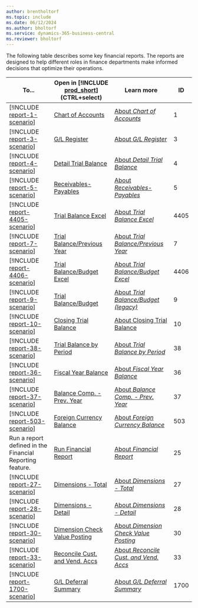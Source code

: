 ```yaml
---
author: brentholtorf
ms.topic: include
ms.date: 06/12/2024
ms.author: bholtorf
ms.service: dynamics-365-business-central
ms.reviewer: bholtorf
---
```


The following table describes some key financial reports. The reports are designed to help different roles in finance departments make informed decisions that optimize their operations.

| To... | Open in [!INCLUDE [prod_short](prod_short.md)] (CTRL+select) | Learn more | ID |
|-------|------------| ------------|----|
| [!INCLUDE [report-1-scenario](../includes/report-1-scenario-include.md)] | [Chart of Accounts](https://businesscentral.dynamics.com?report=1) | [About *Chart of Accounts*](../reports/report-1.md) | 1 |
| [!INCLUDE [report-3-scenario](../includes/report-3-scenario-include.md)] | [G/L Register](https://businesscentral.dynamics.com?report=3) | [About *G/L Register*](../reports/report-3.md) | 3 |
| [!INCLUDE [report-4-scenario](../includes/report-4-scenario-include.md)] | [Detail Trial Balance](https://businesscentral.dynamics.com?report=4) | [About *Detail Trial Balance*](../reports/report-4.md) | 4 |
| [!INCLUDE [report-5-scenario](../includes/report-5-scenario-include.md)] | [Receivables-Payables](https://businesscentral.dynamics.com?report=5) | [About *Receivables-Payables*](../reports/report-5.md) | 5 |
| [!INCLUDE [report-4405-scenario](../includes/report-4405-scenario-include.md)] | [Trial Balance Excel](https://businesscentral.dynamics.com?report=4405) | [About *Trial Balance Excel*](../reports/report-4405.md) | 4405 |
| [!INCLUDE [report-7-scenario](../includes/report-7-scenario-include.md)] | [Trial Balance/Previous Year](https://businesscentral.dynamics.com?report=7) | [About *Trial Balance/Previous Year*](../reports/report-7.md) | 7 |
| [!INCLUDE [report-4406-scenario](../includes/report-4406-scenario-include.md)] | [Trial Balance/Budget Excel](https://businesscentral.dynamics.com?report=4406) | [About *Trial Balance/Budget Excel*](../reports/report-4406.md) | 4406 |
| [!INCLUDE [report-9-scenario](../includes/report-9-scenario-include.md)] | [Trial Balance/Budget](https://businesscentral.dynamics.com?report=9) | [About *Trial Balance/Budget (legacy)*](../reports/report-9.md) | 9 |
| [!INCLUDE [report-10-scenario](../includes/report-10-scenario-include.md)] | [Closing Trial Balance](https://businesscentral.dynamics.com?report=10) | [About Closing Trial Balance](../reports/report-10.md) | 10 |
| [!INCLUDE [report-38-scenario](../includes/report-38-scenario-include.md)] | [Trial Balance by Period](https://businesscentral.dynamics.com?report=38) | [About *Trial Balance by Period*](../reports/report-38.md) | 38 |
| [!INCLUDE [report-36-scenario](../includes/report-36-scenario-include.md)] | [Fiscal Year Balance](https://businesscentral.dynamics.com?report=36) | [About *Fiscal Year Balance*](../reports/report-36.md) | 36 |
| [!INCLUDE [report-37-scenario](../includes/report-37-scenario-include.md)] | [Balance Comp. - Prev. Year](https://businesscentral.dynamics.com?report=37) | [About *Balance Comp. - Prev. Year*](../reports/report-37.md) | 37 |
| [!INCLUDE [report-503-scenario](../includes/report-503-scenario-include.md)] | [Foreign Currency Balance](https://businesscentral.dynamics.com?report=503) | [About *Foreign Currency Balance*](../reports/report-503.md) | 503 |
| Run a report defined in the Financial Reporting feature. | [Run Financial Report](https://businesscentral.dynamics.com?report=25) | [About *Financial Report*](../reports/report-25.md) | 25 |
| [!INCLUDE [report-27-scenario](../includes/report-27-scenario-include.md)] | [Dimensions - Total](https://businesscentral.dynamics.com?report=27) | [About *Dimensions - Total*](../reports/report-27.md) | 27 |
| [!INCLUDE [report-28-scenario](../includes/report-28-scenario-include.md)] | [Dimensions - Detail](https://businesscentral.dynamics.com?report=28) | [About *Dimensions - Detail*](../reports/report-28.md) | 28 |
| [!INCLUDE [report-30-scenario](../includes/report-30-scenario-include.md)] | [Dimension Check Value Posting](https://businesscentral.dynamics.com?report=30) | [About *Dimension Check Value Posting*](../reports/report-30.md) | 30 |
| [!INCLUDE [report-33-scenario](../includes/report-33-scenario-include.md)] | [Reconcile Cust. and Vend. Accs](https://businesscentral.dynamics.com?report=33) | [About *Reconcile Cust. and Vend. Accs*](../reports/report-33.md) | 33 |
| [!INCLUDE [report-1700-scenario](../includes/report-1700-scenario-include.md)] | [G/L Deferral Summary](https://businesscentral.dynamics.com?report=1700) | [About *G/L Deferral Summary*](../reports/report-1700.md) | 1700 |

<!-- 
| [!INCLUDE [report-1701-scenario](../includes/report-1701-scenario-include.md)] | [](https://businesscentral.dynamics.com?report=1701) | [About **](../reports/report-1701.md) | 1701 |

| [!INCLUDE [report-1702-scenario](../includes/report-1702-scenario-include.md)] | [](https://businesscentral.dynamics.com?report=1702) | [About **](../reports/report-1702.md) | 1702 | 
-->
